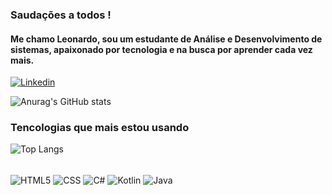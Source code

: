 ### Saudações a todos !
#### Me chamo Leonardo, sou um estudante de Análise e Desenvolvimento de sistemas, apaixonado por tecnologia e na busca por aprender cada vez mais.

[![Linkedin](https://img.shields.io/badge/LinkedIn-0077B5?style=for-the-badge&logo=linkedin&logoColor=white)](https://www.linkedin.com/in/leonardo-d-melo-04bb44290/)


![Anurag's GitHub stats](https://github-readme-stats.vercel.app/api?username=LeonardoDMelo&show_icons=true&theme=radical)

### Tencologias que mais estou usando

![Top Langs](https://github-readme-stats.vercel.app/api/top-langs/?username=LeonardoDMelo&layout=compact)
<div style ="display: inline_block"></br>
    <img align ="center" alt=" HTML5 " src = "https://img.shields.io/badge/HTML5-E34F26?style=for-the-badge&logo=html5&logoColor=white " >
    <img align ="center" alt=" CSS " src = "https://img.shields.io/badge/CSS3-1572B6?style=for-the-badge&logo=css3&logoColor=white   " >
    <img align ="center" alt=" C# " src = "https://img.shields.io/badge/C%23-239120?style=flat&logo=unity&logoColor=white" >
    <img align ="center" alt=" Kotlin " src = "https://img.shields.io/badge/Kotlin-7F52FF?style=for-the-badge&logo=Kotlin&logoColor=white"](https://img.shields.io/badge/Kotlin-7F52FF?style=for-the-badge&logo=Kotlin&logoColor=white)>
    <img align = "center" alt= "Java" src = "https://img.shields.io/badge/java-%23ED8B00.svg?style=for-the-badge&logo=openjdk&logoColor=white">

</br>
</br>
</div></br>
